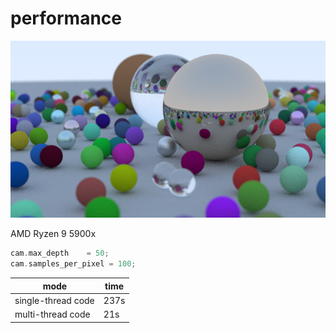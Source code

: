# performance

![output.jpg](output.jpg)

AMD Ryzen 9 5900x

```cpp
cam.max_depth    = 50;
cam.samples_per_pixel = 100;
```

| mode               | time | 
|--------------------|------|
| single-thread code | 237s |
| multi-thread code  | 21s  |

